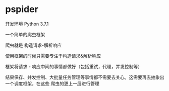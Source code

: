 # pspider

开发环境 Python 3.7.1

一个简单的爬虫框架

爬虫就是 构造请求-解析响应

使用框架的时候只需要专注于构造请求&解析响应

框架将请求 - 响应中间的事情都做好（包括重试，代理，并发控制等）



结果保存、并发控制、大批量任务管理等事情都不需要去关心。这需要再去抽象出一个调度框架，在这些
爬虫的更上一层进行管理